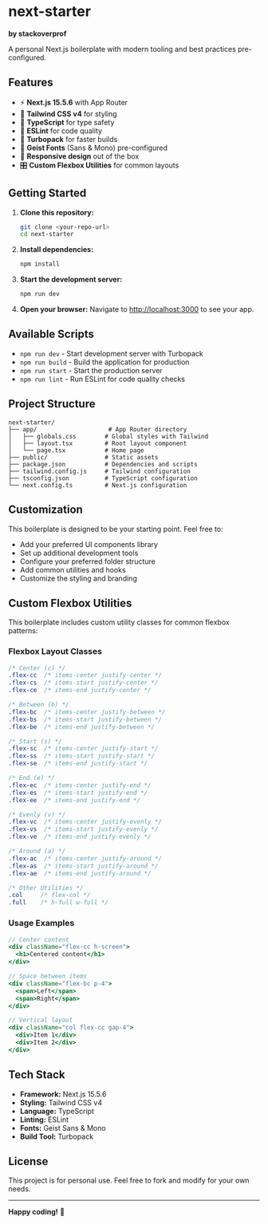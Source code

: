 # next-starter

**by stackoverprof**

A personal Next.js boilerplate with modern tooling and best practices pre-configured.

## Features

- ⚡ **Next.js 15.5.6** with App Router
- 🎨 **Tailwind CSS v4** for styling
- 📝 **TypeScript** for type safety
- 🔧 **ESLint** for code quality
- 🚀 **Turbopack** for faster builds
- 🎯 **Geist Fonts** (Sans & Mono) pre-configured
- 📱 **Responsive design** out of the box
- 🎛️ **Custom Flexbox Utilities** for common layouts

## Getting Started

1. **Clone this repository:**
   ```bash
   git clone <your-repo-url>
   cd next-starter
   ```

2. **Install dependencies:**
   ```bash
   npm install
   ```

3. **Start the development server:**
   ```bash
   npm run dev
   ```

4. **Open your browser:**
   Navigate to [http://localhost:3000](http://localhost:3000) to see your app.

## Available Scripts

- `npm run dev` - Start development server with Turbopack
- `npm run build` - Build the application for production
- `npm run start` - Start the production server
- `npm run lint` - Run ESLint for code quality checks

## Project Structure

```
next-starter/
├── app/                    # App Router directory
│   ├── globals.css        # Global styles with Tailwind
│   ├── layout.tsx         # Root layout component
│   └── page.tsx           # Home page
├── public/                # Static assets
├── package.json           # Dependencies and scripts
├── tailwind.config.js     # Tailwind configuration
├── tsconfig.json          # TypeScript configuration
└── next.config.ts         # Next.js configuration
```

## Customization

This boilerplate is designed to be your starting point. Feel free to:

- Add your preferred UI components library
- Set up additional development tools
- Configure your preferred folder structure
- Add common utilities and hooks
- Customize the styling and branding

## Custom Flexbox Utilities

This boilerplate includes custom utility classes for common flexbox patterns:

### **Flexbox Layout Classes**
```css
/* Center (c) */
.flex-cc  /* items-center justify-center */
.flex-cs  /* items-start justify-center */
.flex-ce  /* items-end justify-center */

/* Between (b) */
.flex-bc  /* items-center justify-between */
.flex-bs  /* items-start justify-between */
.flex-be  /* items-end justify-between */

/* Start (s) */
.flex-sc  /* items-center justify-start */
.flex-ss  /* items-start justify-start */
.flex-se  /* items-end justify-start */

/* End (e) */
.flex-ec  /* items-center justify-end */
.flex-es  /* items-start justify-end */
.flex-ee  /* items-end justify-end */

/* Evenly (v) */
.flex-vc  /* items-center justify-evenly */
.flex-vs  /* items-start justify-evenly */
.flex-ve  /* items-end justify-evenly */

/* Around (a) */
.flex-ac  /* items-center justify-around */
.flex-as  /* items-start justify-around */
.flex-ae  /* items-end justify-around */

/* Other Utilities */
.col     /* flex-col */
.full    /* h-full w-full */
```

### **Usage Examples**
```jsx
// Center content
<div className="flex-cc h-screen">
  <h1>Centered content</h1>
</div>

// Space between items
<div className="flex-bc p-4">
  <span>Left</span>
  <span>Right</span>
</div>

// Vertical layout
<div className="col flex-cc gap-4">
  <div>Item 1</div>
  <div>Item 2</div>
</div>
```

## Tech Stack

- **Framework:** Next.js 15.5.6
- **Styling:** Tailwind CSS v4
- **Language:** TypeScript
- **Linting:** ESLint
- **Fonts:** Geist Sans & Mono
- **Build Tool:** Turbopack

## License

This project is for personal use. Feel free to fork and modify for your own needs.

---

**Happy coding!** 🚀